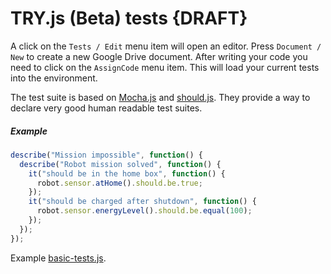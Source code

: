 # TRY.js (Beta) tests {DRAFT}

A click on the ```Tests / Edit``` menu item will open an editor. Press `Document / New` to create a new Google Drive document. After writing your code you need to click on the ```AssignCode``` menu item. This will load your current tests into the environment.  


The test suite is based on [Mocha.js](http://mochajs.org/) and [should.js](http://unitjs.com/guide/should-js.html). They provide a way to declare very good human readable test suites.


##### Example
```javascript
describe("Mission impossible", function() {
  describe("Robot mission solved", function() {
    it("should be in the home box", function() {
      robot.sensor.atHome().should.be.true;
    });
    it("should be charged after shutdown", function() {
      robot.sensor.energyLevel().should.be.equal(100);
    });
  });
});
```


Example [basic-tests.js](https://github.com/s-a/examples.try.js/blob/master/first%20steps/basic-tests.js).
